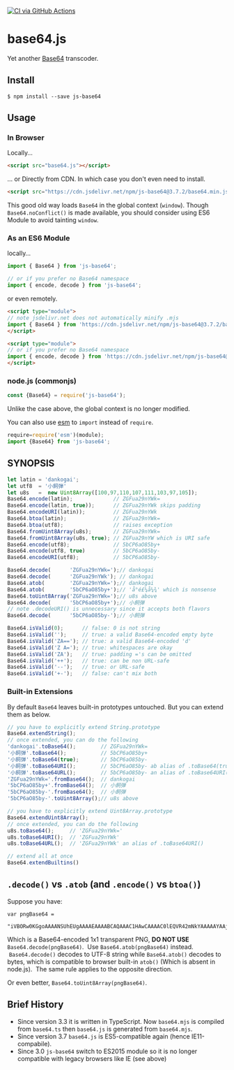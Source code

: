 [![CI via GitHub Actions](https://github.com/dankogai/js-base64/actions/workflows/node.js.yml/badge.svg)](https://github.com/dankogai/js-base64/actions/workflows/node.js.yml)

# base64.js

Yet another [Base64] transcoder.

[Base64]: http://en.wikipedia.org/wiki/Base64

## Install

```shell
$ npm install --save js-base64
```

## Usage

### In Browser

Locally…

```html
<script src="base64.js"></script>
```

… or Directly from CDN.  In which case you don't even need to install.

```html
<script src="https://cdn.jsdelivr.net/npm/js-base64@3.7.2/base64.min.js"></script>
```

This good old way loads `Base64` in the global context (`window`).  Though `Base64.noConflict()` is made available, you should consider using ES6 Module to avoid tainting `window`.

### As an ES6 Module

locally…

```javascript
import { Base64 } from 'js-base64';
```

```javascript
// or if you prefer no Base64 namespace
import { encode, decode } from 'js-base64';
```

or even remotely.

```html
<script type="module">
// note jsdelivr.net does not automatically minify .mjs
import { Base64 } from 'https://cdn.jsdelivr.net/npm/js-base64@3.7.2/base64.mjs';
</script>
```

```html
<script type="module">
// or if you prefer no Base64 namespace
import { encode, decode } from 'https://cdn.jsdelivr.net/npm/js-base64@3.7.2/base64.mjs';
</script>
```

### node.js (commonjs)

```javascript
const {Base64} = require('js-base64');
```

Unlike the case above, the global context is no longer modified.

You can also use [esm] to `import` instead of `require`.

[esm]: https://github.com/standard-things/esm

```javascript
require=require('esm')(module);
import {Base64} from 'js-base64';
```

## SYNOPSIS

```javascript
let latin = 'dankogai';
let utf8  = '小飼弾'
let u8s   =  new Uint8Array([100,97,110,107,111,103,97,105]);
Base64.encode(latin);             // ZGFua29nYWk=
Base64.encode(latin, true));      // ZGFua29nYWk skips padding
Base64.encodeURI(latin));         // ZGFua29nYWk
Base64.btoa(latin);               // ZGFua29nYWk=
Base64.btoa(utf8);                // raises exception
Base64.fromUint8Array(u8s);       // ZGFua29nYWk=
Base64.fromUint8Array(u8s, true); // ZGFua29nYW which is URI safe
Base64.encode(utf8);              // 5bCP6aO85by+
Base64.encode(utf8, true)         // 5bCP6aO85by-
Base64.encodeURI(utf8);           // 5bCP6aO85by-
```

```javascript
Base64.decode(      'ZGFua29nYWk=');// dankogai
Base64.decode(      'ZGFua29nYWk'); // dankogai
Base64.atob(        'ZGFua29nYWk=');// dankogai
Base64.atob(        '5bCP6aO85by+');// 'å°é£¼å¼¾' which is nonsense
Base64.toUint8Array('ZGFua29nYWk=');// u8s above
Base64.decode(      '5bCP6aO85by+');// 小飼弾
// note .decodeURI() is unnecessary since it accepts both flavors
Base64.decode(      '5bCP6aO85by-');// 小飼弾
```

```javascript
Base64.isValid(0);      // false: 0 is not string
Base64.isValid('');     // true: a valid Base64-encoded empty byte
Base64.isValid('ZA=='); // true: a valid Base64-encoded 'd'
Base64.isValid('Z A='); // true: whitespaces are okay
Base64.isValid('ZA');   // true: padding ='s can be omitted
Base64.isValid('++');   // true: can be non URL-safe
Base64.isValid('--');   // true: or URL-safe
Base64.isValid('+-');   // false: can't mix both
```

### Built-in Extensions

By default `Base64` leaves built-in prototypes untouched.  But you can extend them as below.

```javascript
// you have to explicitly extend String.prototype
Base64.extendString();
// once extended, you can do the following
'dankogai'.toBase64();        // ZGFua29nYWk=
'小飼弾'.toBase64();           // 5bCP6aO85by+
'小飼弾'.toBase64(true);       // 5bCP6aO85by-
'小飼弾'.toBase64URI();        // 5bCP6aO85by- ab alias of .toBase64(true)
'小飼弾'.toBase64URL();        // 5bCP6aO85by- an alias of .toBase64URI()
'ZGFua29nYWk='.fromBase64();  // dankogai
'5bCP6aO85by+'.fromBase64();  // 小飼弾
'5bCP6aO85by-'.fromBase64();  // 小飼弾
'5bCP6aO85by-'.toUint8Array();// u8s above
```

```javascript
// you have to explicitly extend Uint8Array.prototype
Base64.extendUint8Array();
// once extended, you can do the following
u8s.toBase64();     // 'ZGFua29nYWk='
u8s.toBase64URI();  // 'ZGFua29nYWk'
u8s.toBase64URL();  // 'ZGFua29nYWk' an alias of .toBase64URI()
```

```javascript
// extend all at once
Base64.extendBuiltins()
```

## `.decode()` vs `.atob` (and `.encode()` vs `btoa()`)

Suppose you have:

```
var pngBase64 = 
  "iVBORw0KGgoAAAANSUhEUgAAAAEAAAABCAQAAAC1HAwCAAAAC0lEQVR42mNkYAAAAAYAAjCB0C8AAAAASUVORK5CYII=";
```

Which is a Base64-encoded 1x1 transparent PNG, **DO NOT USE** `Base64.decode(pngBase64)`.  Use `Base64.atob(pngBase64)` instead.  `Base64.decode()` decodes to UTF-8 string while `Base64.atob()` decodes to bytes, which is compatible to browser built-in `atob()` (Which is absent in node.js).  The same rule applies to the opposite direction.

Or even better, `Base64.toUint8Array(pngBase64)`.

## Brief History

* Since version 3.3 it is written in TypeScript.  Now `base64.mjs` is compiled from `base64.ts` then `base64.js` is generated from `base64.mjs`.
* Since version 3.7 `base64.js` is ES5-compatible again (hence IE11-compabile).
* Since 3.0 `js-base64` switch to ES2015 module so it is no longer compatible with legacy browsers like IE (see above)
